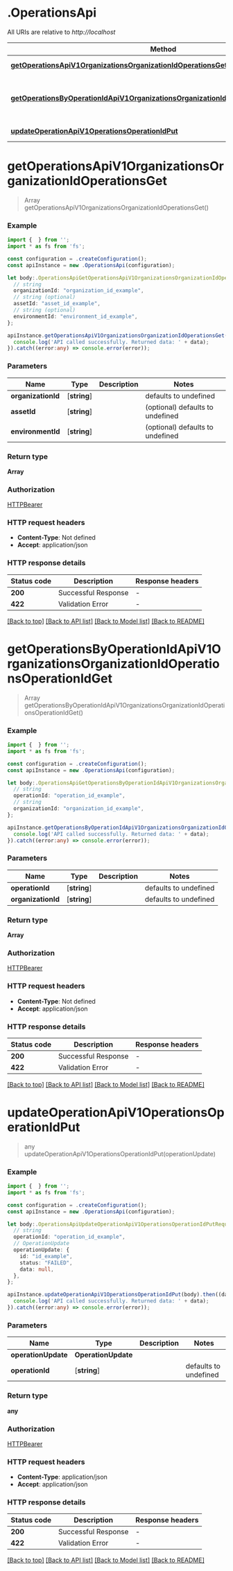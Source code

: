 # .OperationsApi

All URIs are relative to *http://localhost*

Method | HTTP request | Description
------------- | ------------- | -------------
[**getOperationsApiV1OrganizationsOrganizationIdOperationsGet**](OperationsApi.md#getOperationsApiV1OrganizationsOrganizationIdOperationsGet) | **GET** /api/v1/organizations/{organization_id}/operations/ | Get Operations
[**getOperationsByOperationIdApiV1OrganizationsOrganizationIdOperationsOperationIdGet**](OperationsApi.md#getOperationsByOperationIdApiV1OrganizationsOrganizationIdOperationsOperationIdGet) | **GET** /api/v1/organizations/{organization_id}/operations/{operation_id} | Get Operations By Operation Id
[**updateOperationApiV1OperationsOperationIdPut**](OperationsApi.md#updateOperationApiV1OperationsOperationIdPut) | **PUT** /api/v1/operations/{operation_id} | Update Operation


# **getOperationsApiV1OrganizationsOrganizationIdOperationsGet**
> Array<OperationOutput> getOperationsApiV1OrganizationsOrganizationIdOperationsGet()


### Example


```typescript
import {  } from '';
import * as fs from 'fs';

const configuration = .createConfiguration();
const apiInstance = new .OperationsApi(configuration);

let body:.OperationsApiGetOperationsApiV1OrganizationsOrganizationIdOperationsGetRequest = {
  // string
  organizationId: "organization_id_example",
  // string (optional)
  assetId: "asset_id_example",
  // string (optional)
  environmentId: "environment_id_example",
};

apiInstance.getOperationsApiV1OrganizationsOrganizationIdOperationsGet(body).then((data:any) => {
  console.log('API called successfully. Returned data: ' + data);
}).catch((error:any) => console.error(error));
```


### Parameters

Name | Type | Description  | Notes
------------- | ------------- | ------------- | -------------
 **organizationId** | [**string**] |  | defaults to undefined
 **assetId** | [**string**] |  | (optional) defaults to undefined
 **environmentId** | [**string**] |  | (optional) defaults to undefined


### Return type

**Array<OperationOutput>**

### Authorization

[HTTPBearer](README.md#HTTPBearer)

### HTTP request headers

 - **Content-Type**: Not defined
 - **Accept**: application/json


### HTTP response details
| Status code | Description | Response headers |
|-------------|-------------|------------------|
**200** | Successful Response |  -  |
**422** | Validation Error |  -  |

[[Back to top]](#) [[Back to API list]](README.md#documentation-for-api-endpoints) [[Back to Model list]](README.md#documentation-for-models) [[Back to README]](README.md)

# **getOperationsByOperationIdApiV1OrganizationsOrganizationIdOperationsOperationIdGet**
> Array<OperationOutput> getOperationsByOperationIdApiV1OrganizationsOrganizationIdOperationsOperationIdGet()


### Example


```typescript
import {  } from '';
import * as fs from 'fs';

const configuration = .createConfiguration();
const apiInstance = new .OperationsApi(configuration);

let body:.OperationsApiGetOperationsByOperationIdApiV1OrganizationsOrganizationIdOperationsOperationIdGetRequest = {
  // string
  operationId: "operation_id_example",
  // string
  organizationId: "organization_id_example",
};

apiInstance.getOperationsByOperationIdApiV1OrganizationsOrganizationIdOperationsOperationIdGet(body).then((data:any) => {
  console.log('API called successfully. Returned data: ' + data);
}).catch((error:any) => console.error(error));
```


### Parameters

Name | Type | Description  | Notes
------------- | ------------- | ------------- | -------------
 **operationId** | [**string**] |  | defaults to undefined
 **organizationId** | [**string**] |  | defaults to undefined


### Return type

**Array<OperationOutput>**

### Authorization

[HTTPBearer](README.md#HTTPBearer)

### HTTP request headers

 - **Content-Type**: Not defined
 - **Accept**: application/json


### HTTP response details
| Status code | Description | Response headers |
|-------------|-------------|------------------|
**200** | Successful Response |  -  |
**422** | Validation Error |  -  |

[[Back to top]](#) [[Back to API list]](README.md#documentation-for-api-endpoints) [[Back to Model list]](README.md#documentation-for-models) [[Back to README]](README.md)

# **updateOperationApiV1OperationsOperationIdPut**
> any updateOperationApiV1OperationsOperationIdPut(operationUpdate)


### Example


```typescript
import {  } from '';
import * as fs from 'fs';

const configuration = .createConfiguration();
const apiInstance = new .OperationsApi(configuration);

let body:.OperationsApiUpdateOperationApiV1OperationsOperationIdPutRequest = {
  // string
  operationId: "operation_id_example",
  // OperationUpdate
  operationUpdate: {
    id: "id_example",
    status: "FAILED",
    data: null,
  },
};

apiInstance.updateOperationApiV1OperationsOperationIdPut(body).then((data:any) => {
  console.log('API called successfully. Returned data: ' + data);
}).catch((error:any) => console.error(error));
```


### Parameters

Name | Type | Description  | Notes
------------- | ------------- | ------------- | -------------
 **operationUpdate** | **OperationUpdate**|  |
 **operationId** | [**string**] |  | defaults to undefined


### Return type

**any**

### Authorization

[HTTPBearer](README.md#HTTPBearer)

### HTTP request headers

 - **Content-Type**: application/json
 - **Accept**: application/json


### HTTP response details
| Status code | Description | Response headers |
|-------------|-------------|------------------|
**200** | Successful Response |  -  |
**422** | Validation Error |  -  |

[[Back to top]](#) [[Back to API list]](README.md#documentation-for-api-endpoints) [[Back to Model list]](README.md#documentation-for-models) [[Back to README]](README.md)



